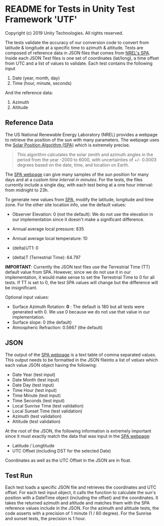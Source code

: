 # README for Tests in Unity Test Framework 'UTF' #

Copyright (c) 2019 Unity Technologies. All rights reserved.

The tests validate the accuracy of our conversion code to convert from latitude & longitude at a specific time to azimuth & altitude.
Tests are composed of reference data in JSON files that comes from [NREL's SPA](https://midcdmz.nrel.gov/solpos/spa.html).
Inside each JSON Test files is one set of coordinates (lat/long), a time offset from UTC and a list of values to validate.
Each test contains the following input
1. Date (year, month, day)
2. Time (hour, minute, seconds)

And the reference data:

1. Azimuth
2. Altitude

## Reference Data ##

The US National Renewable Energy Laboratory (NREL) provides a webpage to retrieve the position of the sun with many parameters. The webpage uses the [Solar Position Algorithm (SPA)](https://midcdmz.nrel.gov/solpos/spa.html) which is extremely precise.

> This algorithm calculates the solar zenith and azimuth angles in the period from the year -2000 to 6000, with uncertainties of +/- 0.0003 degrees based on the date, time, and location on Earth.

The [SPA webpage](https://midcdmz.nrel.gov/solpos/spa.html) can give many samples of the sun position for many days and at a custom *time interval in minutes*.
For the tests, the files currently include a single day, with each test being at a one hour interval: from midnight to 23h.

To generate new values from [SPA](https://midcdmz.nrel.gov/solpos/spa.html), modify the latitude, longitude and time zone. For the other site location info,
use the default values:

- Observer Elevation: 0 (not the default): We do not use the elevation in our implementation since it doesn't make a significant difference.
- Annual average local pressure: 835
- Annual average local temperature: 10

- (delta)UT1: 0
- (delta)T (Terrestrial Time): 64.797

**IMPORTANT**: Currently the JSON test files use the Terrestrial Time (TT) default value from SPA. However, since we do not use it in our implementation, it would make
sense to set the Terrestrial Time to 0 for all tests. If TT is set to 0, the test SPA values will change but the difference will be insignificant.

Optional input values:
- Surface Azimuth Rotation: **0** : The default is 180 but all tests were generated with 0. We use 0 because we do not use that value in our implementation.
- Surface slope: 0 (the default)
- Atmospheric Refraction: 0.5667 (the default)

## JSON ##
The output of the [SPA webpage](https://midcdmz.nrel.gov/solpos/spa.html) is a text table of comma separated values. This output needs to be formatted in the JSON fileinto a list of *values* which each value JSON object having the following:
- Date Year (test input)
- Date Month (test input)
- Date Day (test input)
- Time Hour (test input)
- Time Minute (test input)
- Time Seconds (test input)
- Local Sunrise Time (test validation)
- Local Sunset Time (test validation)
- Azimuth (test validation)
- Altitude (test validation)

At the root of the JSON, the following information is extremely important since it must exactly match the data that was input in the [SPA webpage](https://midcdmz.nrel.gov/solpos/spa.html):
- Latitude / Longtitude 
- UTC Offset (including DST for the selected Date)

Coordinates as well as the UTC Offset in the JSON are in float.

## Test Run ##

Each test loads a specific JSON file and retrieves the coordinates and UTC offset. For each test input object, it calls the function to calculate the sun's position with a DateTime object (including the offset) and the coordinates. It takes the returned azimuth and altitude and matches them with the SPA reference values include in the JSON. For the azimuth and altitude tests, the code asserts with a precision of 1 minute (1 / 60 degree). For the Sunrise and sunset tests, the precision is 1 hour.